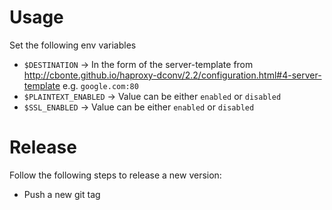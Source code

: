 # Usage

Set the following env variables

- `$DESTINATION` -> In the form of the server-template from http://cbonte.github.io/haproxy-dconv/2.2/configuration.html#4-server-template e.g. `google.com:80`
- `$PLAINTEXT_ENABLED` -> Value can be either `enabled` or `disabled`
- `$SSL_ENABLED` -> Value can be either `enabled` or `disabled`

# Release

Follow the following steps to release a new version:

- Push a new git tag
